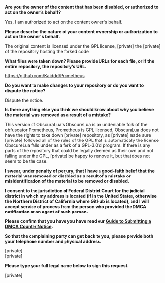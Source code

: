 **Are you the owner of the content that has been disabled, or authorized to act on the owner’s behalf?**

Yes, I am authorized to act on the content owner's behalf.

**Please describe the nature of your content ownership or authorization to act on the owner's behalf.**

The original content is licensed under the GPL license, [private] the [private] of the repository hosting the forked code

**What files were taken down? Please provide URLs for each file, or if the entire repository, the repository’s URL.**

https://github.com/Kaiddd/Prometheus

**Do you want to make changes to your repository or do you want to dispute the notice?**

Dispute the notice.

**Is there anything else you think we should know about why you believe the material was removed as a result of a mistake?**

This version of ObscuraLua's ObscureLua is an undeniable fork of the obfuscator Prometheus, Prometheus is GPL licensed, ObscuraLua does not have the rights to take down [private] repository, as [private] made sure [private] followed all of the rules of the GPL that is automatically the license ObscureLua falls under as a fork of a GPL-3.0'd program. If there is any parts of the repository that could be legally deemed as their own and not falling under the GPL, [private] be happy to remove it, but that does not seem to be the case.

**I swear, under penalty of perjury, that I have a good-faith belief that the material was removed or disabled as a result of a mistake or misidentification of the material to be removed or disabled.**

**I consent to the jurisdiction of Federal District Court for the judicial district in which my address is located (if in the United States, otherwise the Northern District of California where GitHub is located), and I will accept service of process from the person who provided the DMCA notification or an agent of such person.**

**Please confirm that you have you have read our <a href="https://docs.github.com/articles/guide-to-submitting-a-dmca-counter-notice">Guide to Submitting a DMCA Counter Notice</a>.**

**So that the complaining party can get back to you, please provide both your telephone number and physical address.**

[private]  
[private]  

**Please type your full legal name below to sign this request.**

[private]  
